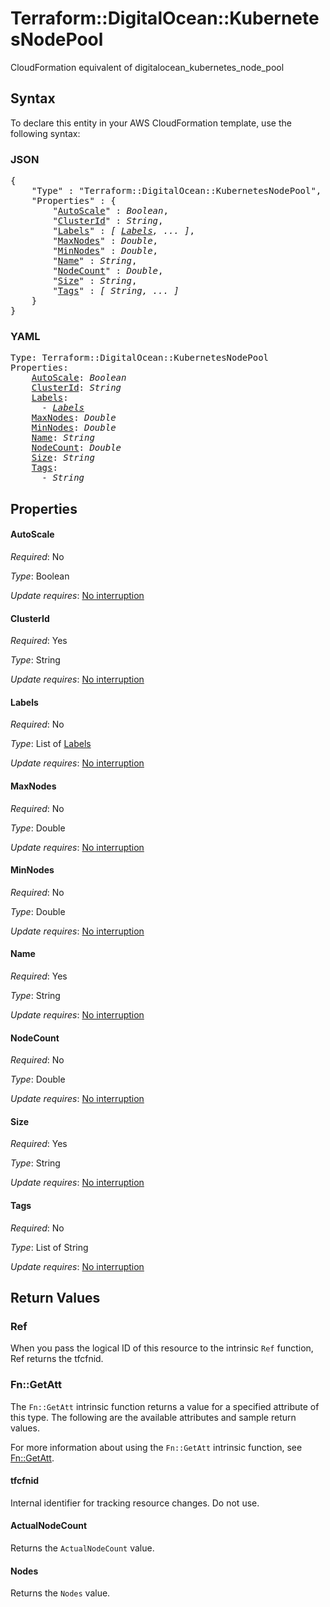 # Terraform::DigitalOcean::KubernetesNodePool

CloudFormation equivalent of digitalocean_kubernetes_node_pool

## Syntax

To declare this entity in your AWS CloudFormation template, use the following syntax:

### JSON

<pre>
{
    "Type" : "Terraform::DigitalOcean::KubernetesNodePool",
    "Properties" : {
        "<a href="#autoscale" title="AutoScale">AutoScale</a>" : <i>Boolean</i>,
        "<a href="#clusterid" title="ClusterId">ClusterId</a>" : <i>String</i>,
        "<a href="#labels" title="Labels">Labels</a>" : <i>[ <a href="labels.md">Labels</a>, ... ]</i>,
        "<a href="#maxnodes" title="MaxNodes">MaxNodes</a>" : <i>Double</i>,
        "<a href="#minnodes" title="MinNodes">MinNodes</a>" : <i>Double</i>,
        "<a href="#name" title="Name">Name</a>" : <i>String</i>,
        "<a href="#nodecount" title="NodeCount">NodeCount</a>" : <i>Double</i>,
        "<a href="#size" title="Size">Size</a>" : <i>String</i>,
        "<a href="#tags" title="Tags">Tags</a>" : <i>[ String, ... ]</i>
    }
}
</pre>

### YAML

<pre>
Type: Terraform::DigitalOcean::KubernetesNodePool
Properties:
    <a href="#autoscale" title="AutoScale">AutoScale</a>: <i>Boolean</i>
    <a href="#clusterid" title="ClusterId">ClusterId</a>: <i>String</i>
    <a href="#labels" title="Labels">Labels</a>: <i>
      - <a href="labels.md">Labels</a></i>
    <a href="#maxnodes" title="MaxNodes">MaxNodes</a>: <i>Double</i>
    <a href="#minnodes" title="MinNodes">MinNodes</a>: <i>Double</i>
    <a href="#name" title="Name">Name</a>: <i>String</i>
    <a href="#nodecount" title="NodeCount">NodeCount</a>: <i>Double</i>
    <a href="#size" title="Size">Size</a>: <i>String</i>
    <a href="#tags" title="Tags">Tags</a>: <i>
      - String</i>
</pre>

## Properties

#### AutoScale

_Required_: No

_Type_: Boolean

_Update requires_: [No interruption](https://docs.aws.amazon.com/AWSCloudFormation/latest/UserGuide/using-cfn-updating-stacks-update-behaviors.html#update-no-interrupt)

#### ClusterId

_Required_: Yes

_Type_: String

_Update requires_: [No interruption](https://docs.aws.amazon.com/AWSCloudFormation/latest/UserGuide/using-cfn-updating-stacks-update-behaviors.html#update-no-interrupt)

#### Labels

_Required_: No

_Type_: List of <a href="labels.md">Labels</a>

_Update requires_: [No interruption](https://docs.aws.amazon.com/AWSCloudFormation/latest/UserGuide/using-cfn-updating-stacks-update-behaviors.html#update-no-interrupt)

#### MaxNodes

_Required_: No

_Type_: Double

_Update requires_: [No interruption](https://docs.aws.amazon.com/AWSCloudFormation/latest/UserGuide/using-cfn-updating-stacks-update-behaviors.html#update-no-interrupt)

#### MinNodes

_Required_: No

_Type_: Double

_Update requires_: [No interruption](https://docs.aws.amazon.com/AWSCloudFormation/latest/UserGuide/using-cfn-updating-stacks-update-behaviors.html#update-no-interrupt)

#### Name

_Required_: Yes

_Type_: String

_Update requires_: [No interruption](https://docs.aws.amazon.com/AWSCloudFormation/latest/UserGuide/using-cfn-updating-stacks-update-behaviors.html#update-no-interrupt)

#### NodeCount

_Required_: No

_Type_: Double

_Update requires_: [No interruption](https://docs.aws.amazon.com/AWSCloudFormation/latest/UserGuide/using-cfn-updating-stacks-update-behaviors.html#update-no-interrupt)

#### Size

_Required_: Yes

_Type_: String

_Update requires_: [No interruption](https://docs.aws.amazon.com/AWSCloudFormation/latest/UserGuide/using-cfn-updating-stacks-update-behaviors.html#update-no-interrupt)

#### Tags

_Required_: No

_Type_: List of String

_Update requires_: [No interruption](https://docs.aws.amazon.com/AWSCloudFormation/latest/UserGuide/using-cfn-updating-stacks-update-behaviors.html#update-no-interrupt)

## Return Values

### Ref

When you pass the logical ID of this resource to the intrinsic `Ref` function, Ref returns the tfcfnid.

### Fn::GetAtt

The `Fn::GetAtt` intrinsic function returns a value for a specified attribute of this type. The following are the available attributes and sample return values.

For more information about using the `Fn::GetAtt` intrinsic function, see [Fn::GetAtt](https://docs.aws.amazon.com/AWSCloudFormation/latest/UserGuide/intrinsic-function-reference-getatt.html).

#### tfcfnid

Internal identifier for tracking resource changes. Do not use.

#### ActualNodeCount

Returns the <code>ActualNodeCount</code> value.

#### Nodes

Returns the <code>Nodes</code> value.

